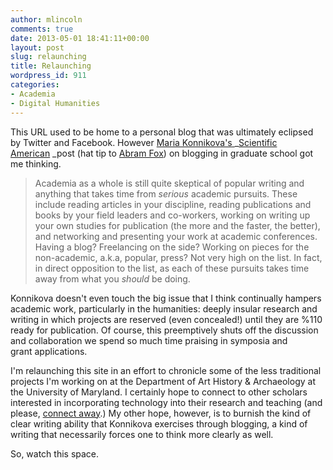 ```yaml
---
author: mlincoln
comments: true
date: 2013-05-01 18:41:11+00:00
layout: post
slug: relaunching
title: Relaunching
wordpress_id: 911
categories:
- Academia
- Digital Humanities
---
```


This URL used to be home to a personal blog that was ultimately eclipsed by Twitter and Facebook. However [Maria Konnikova's ](http://blogs.scientificamerican.com/literally-psyched/2013/04/12/why-grad-schools-should-require-students-to-blog/)_[Scientific American](http://blogs.scientificamerican.com/literally-psyched/2013/04/12/why-grad-schools-should-require-students-to-blog/) _post (hat tip to [Abram Fox](http://twitter.com/abramfox)) on blogging in graduate school got me thinking.

> Academia as a whole is still quite skeptical of popular writing and anything that takes time from _serious_ academic pursuits. These include reading articles in your discipline, reading publications and books by your field leaders and co-workers, working on writing up your own studies for publication (the more and the faster, the better), and networking and presenting your work at academic conferences. Having a blog? Freelancing on the side? Working on pieces for the non-academic, a.k.a, popular, press? Not very high on the list. In fact, in direct opposition to the list, as each of these pursuits takes time away from what you _should_ be doing.

Konnikova doesn't even touch the big issue that I think continually hampers academic work, particularly in the humanities: deeply insular research and writing in which projects are reserved (even concealed!) until they are %110 ready for publication. Of course, this preemptively shuts off the discussion and collaboration we spend so much time praising in symposia and grant applications.

I'm relaunching this site in an effort to chronicle some of the less traditional projects I'm working on at the Department of Art History & Archaeology at the University of Maryland. I certainly hope to connect to other scholars interested in incorporating technology into their research and teaching (and please, [connect away](http://http://matthewlincoln.net/about).) My other hope, however, is to burnish the kind of clear writing ability that Konnikova exercises through blogging, a kind of writing that necessarily forces one to think more clearly as well.

So, watch this space.
